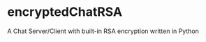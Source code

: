 encryptedChatRSA
================

A Chat Server/Client with built-in RSA encryption written in Python